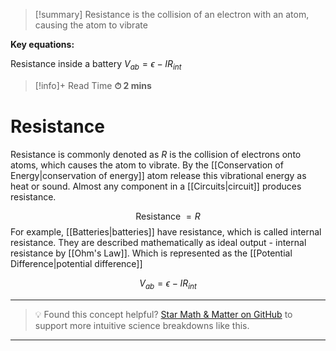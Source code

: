 
>[!summary]
Resistance is the collision of an electron with an atom, causing the atom to vibrate
>
**Key equations:**
>
Resistance inside a battery
$V_{ab}=\epsilon-IR_{int}$

>[!info]+ Read Time
**⏱ 2 mins**

# Resistance 
Resistance is commonly denoted as $R$ is the collision of electrons onto atoms, which causes the atom to vibrate. By the [[Conservation of Energy|conservation of energy]] atom release this vibrational energy as heat or sound. Almost any component in a [[Circuits|circuit]] produces resistance. 

$$
\text{Resistance $=R$}
$$
For example, [[Batteries|batteries]] have resistance, which is called internal resistance.  They are described mathematically as ideal output - internal resistance by [[Ohm's Law]]. Which is represented as the [[Potential Difference|potential difference]]

$$V_{ab}=\epsilon-IR_{int}$$


---

> 💡 Found this concept helpful? [Star Math & Matter on GitHub](https://github.com/rajeevphysics/Obsidian-MathMatter) to support more intuitive science breakdowns like this.

---